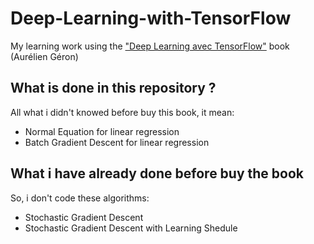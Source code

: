 # Deep-Learning-with-TensorFlow
My learning work using the ["Deep Learning avec TensorFlow"](https://www.dunod.com/sciences-techniques/deep-learning-avec-tensorflow-mise-en-oeuvre-et-cas-concrets) book (Aurélien Géron)

## What is done in this repository ?
All what i didn't knowed before buy this book, it mean:

- Normal Equation for linear regression
- Batch Gradient Descent for linear regression

## What i have already done before buy the book
So, i don't code these algorithms:
- Stochastic Gradient Descent
- Stochastic Gradient Descent with Learning Shedule
